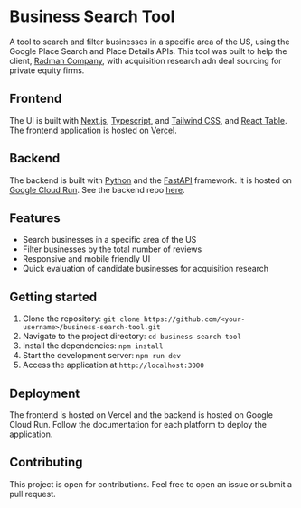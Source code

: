 # Business Search Tool

A tool to search and filter businesses in a specific area of the US, using the Google Place Search and Place Details APIs. This tool was built to help the client, [Radman Company](https://www.radmancompany.net/), with acquisition research adn deal sourcing for private equity firms.

## Frontend

The UI is built with [Next.js](https://nextjs.org/), [Typescript](https://www.typescriptlang.org/), and [Tailwind CSS](https://tailwindcss.com/), and [React Table](https://react-table-v7.tanstack.com/). The frontend application is hosted on [Vercel](https://vercel.com/).

## Backend

The backend is built with [Python](https://www.python.org/) and the [FastAPI](https://fastapi.tiangolo.com/) framework. It is hosted on [Google Cloud Run](https://cloud.google.com/run). See the backend repo [here](https://github.com/dennis-nichols/radman_business_searcher).

## Features

- Search businesses in a specific area of the US
- Filter businesses by the total number of reviews
- Responsive and mobile friendly UI
- Quick evaluation of candidate businesses for acquisition research

## Getting started

1. Clone the repository: `git clone https://github.com/<your-username>/business-search-tool.git`
2. Navigate to the project directory: `cd business-search-tool`
3. Install the dependencies: `npm install`
4. Start the development server: `npm run dev`
5. Access the application at `http://localhost:3000`

## Deployment

The frontend is hosted on Vercel and the backend is hosted on Google Cloud Run. Follow the documentation for each platform to deploy the application.

## Contributing

This project is open for contributions. Feel free to open an issue or submit a pull request.
